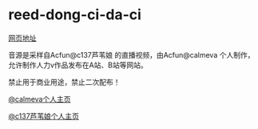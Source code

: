 # reed-dong-ci-da-ci
[网页地址](https://reed-overflow.github.io/reed-dong-ci-da-ci/) 

音源是采样自Acfun@c137芦苇娘 的直播视频，由Acfun@calmeva 个人制作，允许制作人力v作品发布在A站、B站等网站。 

禁止用于商业用途，禁止二次配布！ 

[@calmeva个人主页](https://www.acfun.cn/u/1405673.aspx) 

[@c137芦苇娘个人主页](https://www.acfun.cn/u/156843.aspx) 
